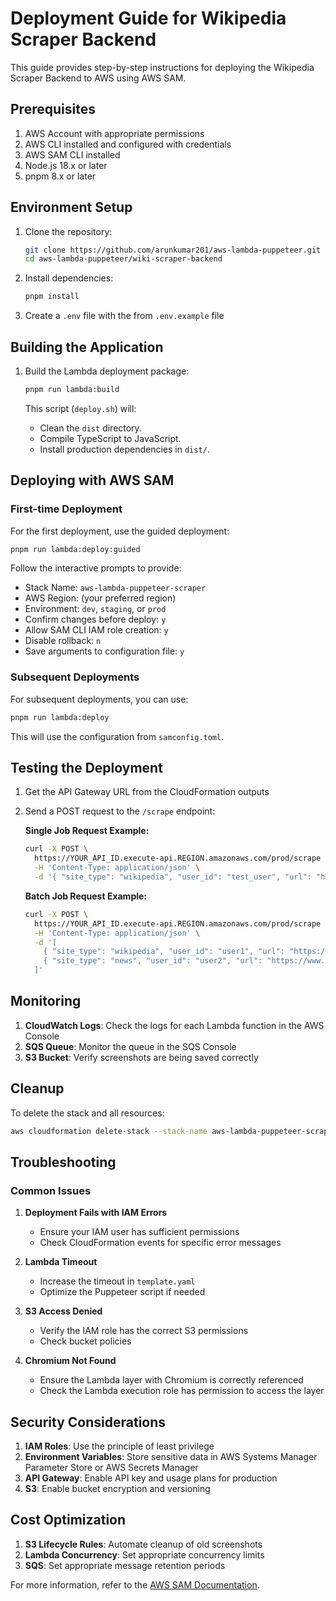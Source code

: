 # Deployment Guide for Wikipedia Scraper Backend

This guide provides step-by-step instructions for deploying the Wikipedia Scraper Backend to AWS using AWS SAM.

## Prerequisites

1. AWS Account with appropriate permissions
2. AWS CLI installed and configured with credentials
3. AWS SAM CLI installed
4. Node.js 18.x or later
5. pnpm 8.x or later

## Environment Setup

1. Clone the repository:
   ```bash
   git clone https://github.com/arunkumar201/aws-lambda-puppeteer.git
   cd aws-lambda-puppeteer/wiki-scraper-backend
   ```

2. Install dependencies:
   ```bash
   pnpm install
   ```

3. Create a `.env` file with the from `.env.example` file


## Building the Application

1. Build the Lambda deployment package:
   ```bash
   pnpm run lambda:build
   ```

   This script (`deploy.sh`) will:
   - Clean the `dist` directory.
   - Compile TypeScript to JavaScript.
   - Install production dependencies in `dist/`.

## Deploying with AWS SAM

### First-time Deployment

For the first deployment, use the guided deployment:

```bash
pnpm run lambda:deploy:guided
```

Follow the interactive prompts to provide:
- Stack Name: `aws-lambda-puppeteer-scraper`
- AWS Region: (your preferred region)
- Environment: `dev`, `staging`, or `prod`
- Confirm changes before deploy: `y`
- Allow SAM CLI IAM role creation: `y`
- Disable rollback: `n`
- Save arguments to configuration file: `y`

### Subsequent Deployments

For subsequent deployments, you can use:

```bash
pnpm run lambda:deploy
```

This will use the configuration from `samconfig.toml`.

## Testing the Deployment

1. Get the API Gateway URL from the CloudFormation outputs
2. Send a POST request to the `/scrape` endpoint:
   
   **Single Job Request Example:**
   ```bash
   curl -X POST \
     https://YOUR_API_ID.execute-api.REGION.amazonaws.com/prod/scrape \
     -H 'Content-Type: application/json' \
     -d '{ "site_type": "wikipedia", "user_id": "test_user", "url": "https://en.wikipedia.org/wiki/Node.js", "metadata": { "source": "api-gateway", "priority": "high" } }'
   ```

   **Batch Job Request Example:**
   ```bash
   curl -X POST \
     https://YOUR_API_ID.execute-api.REGION.amazonaws.com/prod/scrape \
     -H 'Content-Type: application/json' \
     -d '[
       { "site_type": "wikipedia", "user_id": "user1", "url": "https://en.wikipedia.org/wiki/Python", "metadata": { "source": "api-gateway", "priority": "high" } },
       { "site_type": "news", "user_id": "user2", "url": "https://www.cnn.com/", "metadata": { "source": "api-gateway", "priority": "low" } }
     ]'
   ```

## Monitoring

1. **CloudWatch Logs**: Check the logs for each Lambda function in the AWS Console
2. **SQS Queue**: Monitor the queue in the SQS Console
3. **S3 Bucket**: Verify screenshots are being saved correctly

## Cleanup

To delete the stack and all resources:

```bash
aws cloudformation delete-stack --stack-name aws-lambda-puppeteer-scraper
```

## Troubleshooting

### Common Issues

1. **Deployment Fails with IAM Errors**
   - Ensure your IAM user has sufficient permissions
   - Check CloudFormation events for specific error messages

2. **Lambda Timeout**
   - Increase the timeout in `template.yaml`
   - Optimize the Puppeteer script if needed

3. **S3 Access Denied**
   - Verify the IAM role has the correct S3 permissions
   - Check bucket policies

4. **Chromium Not Found**
   - Ensure the Lambda layer with Chromium is correctly referenced
   - Check the Lambda execution role has permission to access the layer

## Security Considerations

1. **IAM Roles**: Use the principle of least privilege
2. **Environment Variables**: Store sensitive data in AWS Systems Manager Parameter Store or AWS Secrets Manager
3. **API Gateway**: Enable API key and usage plans for production
4. **S3**: Enable bucket encryption and versioning

## Cost Optimization

1. **S3 Lifecycle Rules**: Automate cleanup of old screenshots
2. **Lambda Concurrency**: Set appropriate concurrency limits
3. **SQS**: Set appropriate message retention periods

For more information, refer to the [AWS SAM Documentation](https://docs.aws.amazon.com/serverless-application-model/latest/developerguide/what-is-sam.html).
